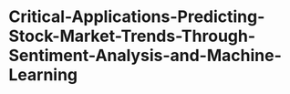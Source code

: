 # Critical-Applications-Predicting-Stock-Market-Trends-Through-Sentiment-Analysis-and-Machine-Learning